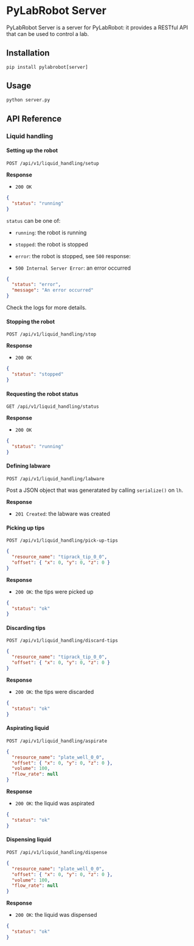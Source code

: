 # PyLabRobot Server

PyLabRobot Server is a server for PyLabRobot: it provides a RESTful API that can be used to control
a lab.

## Installation

```
pip install pylabrobot[server]
```

## Usage

```sh
python server.py
```

## API Reference

### Liquid handling

#### Setting up the robot

`POST /api/v1/liquid_handling/setup`

**Response**

- `200 OK`

```json
{
  "status": "running"
}
```

`status` can be one of:

- `running`: the robot is running
- `stopped`: the robot is stopped
- `error`: the robot is stopped, see `500` response:

- `500 Internal Server Error`: an error occurred

```json
{
  "status": "error",
  "message": "An error occurred"
}
```

Check the logs for more details.

#### Stopping the robot

`POST /api/v1/liquid_handling/stop`

**Response**

- `200 OK`

```json
{
  "status": "stopped"
}
```

#### Requesting the robot status

`GET /api/v1/liquid_handling/status`

**Response**

- `200 OK`

```json
{
  "status": "running"
}
```

#### Defining labware

`POST /api/v1/liquid_handling/labware`

Post a JSON object that was generatated by calling `serialize()` on `lh`.

**Response**

- `201 Created`: the labware was created

#### Picking up tips

`POST /api/v1/liquid_handling/pick-up-tips`

```json
{
  "resource_name": "tiprack_tip_0_0",
  "offset": { "x": 0, "y": 0, "z": 0 }
}
```

**Response**

- `200 OK`: the tips were picked up

```json
{
  "status": "ok"
}
```

#### Discarding tips

`POST /api/v1/liquid_handling/discard-tips`

```json
{
  "resource_name": "tiprack_tip_0_0",
  "offset": { "x": 0, "y": 0, "z": 0 }
}
```

**Response**

- `200 OK`: the tips were discarded

```json
{
  "status": "ok"
}
```

#### Aspirating liquid

`POST /api/v1/liquid_handling/aspirate`

```json
{
  "resource_name": "plate_well_0_0",
  "offset": { "x": 0, "y": 0, "z": 0 },
  "volume": 100,
  "flow_rate": null
}
```

**Response**

- `200 OK`: the liquid was aspirated

```json
{
  "status": "ok"
}
```

#### Dispensing liquid

`POST /api/v1/liquid_handling/dispense`

```json
{
  "resource_name": "plate_well_0_0",
  "offset": { "x": 0, "y": 0, "z": 0 },
  "volume": 100,
  "flow_rate": null
}
```

**Response**

- `200 OK`: the liquid was dispensed

```json
{
  "status": "ok"
}
```
